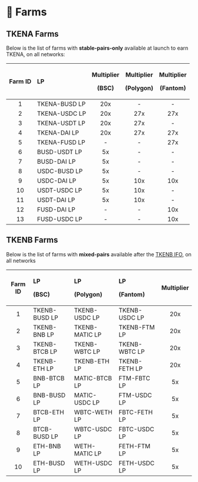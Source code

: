 # 🚜 Farms

## TKENA Farms

Below is the list of farms with **stable-pairs-only** available at launch to earn TKENA, on all networks:

<table>
  <thead>
    <tr>
      <th style="text-align:center">Farm ID</th>
      <th style="text-align:left">LP</th>
      <th style="text-align:center">
        <p>Multiplier</p>
        <p>(BSC)</p>
      </th>
      <th style="text-align:center">
        <p>Multiplier</p>
        <p>(Polygon)</p>
      </th>
      <th style="text-align:center">
        <p>Multiplier</p>
        <p>(Fantom)</p>
      </th>
    </tr>
  </thead>
  <tbody>
    <tr>
      <td style="text-align:center">1</td>
      <td style="text-align:left">TKENA-BUSD LP</td>
      <td style="text-align:center">20x</td>
      <td style="text-align:center">-</td>
      <td style="text-align:center">-</td>
    </tr>
    <tr>
      <td style="text-align:center">2</td>
      <td style="text-align:left">TKENA-USDC LP</td>
      <td style="text-align:center">20x</td>
      <td style="text-align:center">27x</td>
      <td style="text-align:center">27x</td>
    </tr>
    <tr>
      <td style="text-align:center">3</td>
      <td style="text-align:left">TKENA-USDT LP</td>
      <td style="text-align:center">20x</td>
      <td style="text-align:center">27x</td>
      <td style="text-align:center">-</td>
    </tr>
    <tr>
      <td style="text-align:center">4</td>
      <td style="text-align:left">TKENA-DAI LP</td>
      <td style="text-align:center">20x</td>
      <td style="text-align:center">27x</td>
      <td style="text-align:center">27x</td>
    </tr>
    <tr>
      <td style="text-align:center">5</td>
      <td style="text-align:left">TKENA-FUSD LP</td>
      <td style="text-align:center">-</td>
      <td style="text-align:center">-</td>
      <td style="text-align:center">27x</td>
    </tr>
    <tr>
      <td style="text-align:center">6</td>
      <td style="text-align:left">BUSD-USDT LP</td>
      <td style="text-align:center">5x</td>
      <td style="text-align:center">-</td>
      <td style="text-align:center">-</td>
    </tr>
    <tr>
      <td style="text-align:center">7</td>
      <td style="text-align:left">BUSD-DAI LP</td>
      <td style="text-align:center">5x</td>
      <td style="text-align:center">-</td>
      <td style="text-align:center">-</td>
    </tr>
    <tr>
      <td style="text-align:center">8</td>
      <td style="text-align:left">USDC-BUSD LP</td>
      <td style="text-align:center">5x</td>
      <td style="text-align:center">-</td>
      <td style="text-align:center">-</td>
    </tr>
    <tr>
      <td style="text-align:center">9</td>
      <td style="text-align:left">USDC-DAI LP</td>
      <td style="text-align:center">5x</td>
      <td style="text-align:center">10x</td>
      <td style="text-align:center">10x</td>
    </tr>
    <tr>
      <td style="text-align:center">10</td>
      <td style="text-align:left">USDT-USDC LP</td>
      <td style="text-align:center">5x</td>
      <td style="text-align:center">10x</td>
      <td style="text-align:center">-</td>
    </tr>
    <tr>
      <td style="text-align:center">11</td>
      <td style="text-align:left">USDT-DAI LP</td>
      <td style="text-align:center">5x</td>
      <td style="text-align:center">10x</td>
      <td style="text-align:center">-</td>
    </tr>
    <tr>
      <td style="text-align:center">12</td>
      <td style="text-align:left">FUSD-DAI LP</td>
      <td style="text-align:center">-</td>
      <td style="text-align:center">-</td>
      <td style="text-align:center">10x</td>
    </tr>
    <tr>
      <td style="text-align:center">13</td>
      <td style="text-align:left">FUSD-USDC LP</td>
      <td style="text-align:center">-</td>
      <td style="text-align:center">-</td>
      <td style="text-align:center">10x</td>
    </tr>
  </tbody>
</table>

## TKENB Farms

Below is the list of farms with **mixed-pairs** available after the [TKENB IFO](tkenb-ifo.md), on all networks

<table>
  <thead>
    <tr>
      <th style="text-align:center">Farm ID</th>
      <th style="text-align:left">
        <p>LP</p>
        <p>(BSC)</p>
      </th>
      <th style="text-align:left">
        <p>LP</p>
        <p>(Polygon)</p>
      </th>
      <th style="text-align:left">
        <p>LP</p>
        <p>(Fantom)</p>
      </th>
      <th style="text-align:center">Multiplier</th>
    </tr>
  </thead>
  <tbody>
    <tr>
      <td style="text-align:center">1</td>
      <td style="text-align:left">TKENB-BUSD LP</td>
      <td style="text-align:left">TKENB-USDC LP</td>
      <td style="text-align:left">TKENB-USDC LP</td>
      <td style="text-align:center">20x</td>
    </tr>
    <tr>
      <td style="text-align:center">2</td>
      <td style="text-align:left">TKENB-BNB LP</td>
      <td style="text-align:left">TKENB-MATIC LP</td>
      <td style="text-align:left">TKENB-FTM LP</td>
      <td style="text-align:center">20x</td>
    </tr>
    <tr>
      <td style="text-align:center">3</td>
      <td style="text-align:left">TKENB-BTCB LP</td>
      <td style="text-align:left">TKENB-WBTC LP</td>
      <td style="text-align:left">TKENB-WBTC LP</td>
      <td style="text-align:center">20x</td>
    </tr>
    <tr>
      <td style="text-align:center">4</td>
      <td style="text-align:left">TKENB-ETH LP</td>
      <td style="text-align:left">TKENB-ETH LP</td>
      <td style="text-align:left">TKENB-FETH LP</td>
      <td style="text-align:center">20x</td>
    </tr>
    <tr>
      <td style="text-align:center">5</td>
      <td style="text-align:left">BNB-BTCB LP</td>
      <td style="text-align:left">MATIC-BTCB LP</td>
      <td style="text-align:left">FTM-FBTC LP</td>
      <td style="text-align:center">5x</td>
    </tr>
    <tr>
      <td style="text-align:center">6</td>
      <td style="text-align:left">BNB-BUSD LP</td>
      <td style="text-align:left">MATIC-USDC LP</td>
      <td style="text-align:left">FTM-USDC LP</td>
      <td style="text-align:center">5x</td>
    </tr>
    <tr>
      <td style="text-align:center">7</td>
      <td style="text-align:left">BTCB-ETH LP</td>
      <td style="text-align:left">WBTC-WETH LP</td>
      <td style="text-align:left">FBTC-FETH LP</td>
      <td style="text-align:center">5x</td>
    </tr>
    <tr>
      <td style="text-align:center">8</td>
      <td style="text-align:left">BTCB-BUSD LP</td>
      <td style="text-align:left">WBTC-USDC LP</td>
      <td style="text-align:left">FBTC-USDC LP</td>
      <td style="text-align:center">5x</td>
    </tr>
    <tr>
      <td style="text-align:center">9</td>
      <td style="text-align:left">ETH-BNB LP</td>
      <td style="text-align:left">WETH-MATIC LP</td>
      <td style="text-align:left">FETH-FTM LP</td>
      <td style="text-align:center">5x</td>
    </tr>
    <tr>
      <td style="text-align:center">10</td>
      <td style="text-align:left">ETH-BUSD LP</td>
      <td style="text-align:left">WETH-USDC LP</td>
      <td style="text-align:left">FETH-USDC LP</td>
      <td style="text-align:center">5x</td>
    </tr>
  </tbody>
</table>

